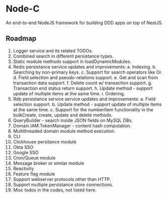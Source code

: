 # Node-C
An end-to-end NodeJS framework for building DDD apps on top of NestJS.

## Roadmap
1. Logger service and its related TODOs.
2. Combined search in different persistance types.
3. Static module methods support in loadDynamicModules.
4. Redis persistance service updates and improvements:
  a. Indexing.
  b. Searching by non-primary keys.
  c. Support for search operators like Or.
  d. Field selection and pseudo-relations support.
  e. Get and scan from transaction data support.
  f. Delete count w/ transaction support.
  g. Transaction end status return support.
  h. Update method - support update of multiple items at the same time.
  i. Ordering.
5. Rdb persistance service service updates and improvements:
  a. Field selection support.
  b. Update method - support update of multiple items at the same time.
  c. Support for the numberItem functionality in the bulkCreate, create, update and delete methods.
6. QueryBuilder - search inside JSON fields on MySQL DBs.
7. Domain.IAM.TokenManager - content hash computation.
8. Multithreaded domain module method execution.
9. CLI
10. Clickhouse persitance module
11. Okta SSO
12. Google SSO
13. Cron/Queue module
14. Message broker or similar module
15. Reactivity
16. Feature flag module
17. Support webserver protocols other than HTTP.
18. Support multiple persistance store connections.
19. Misc todos in the codes, not listed here.
